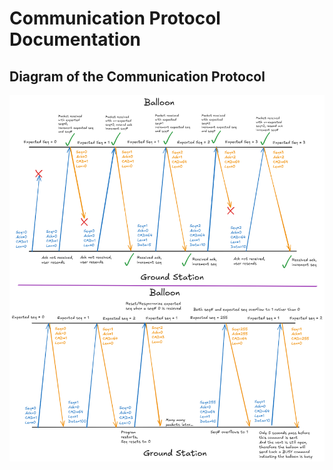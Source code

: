 # Communication Protocol Documentation

## Diagram of the Communication Protocol

![commprotocoldiagram](ScreenShots/30-20-09.png)
